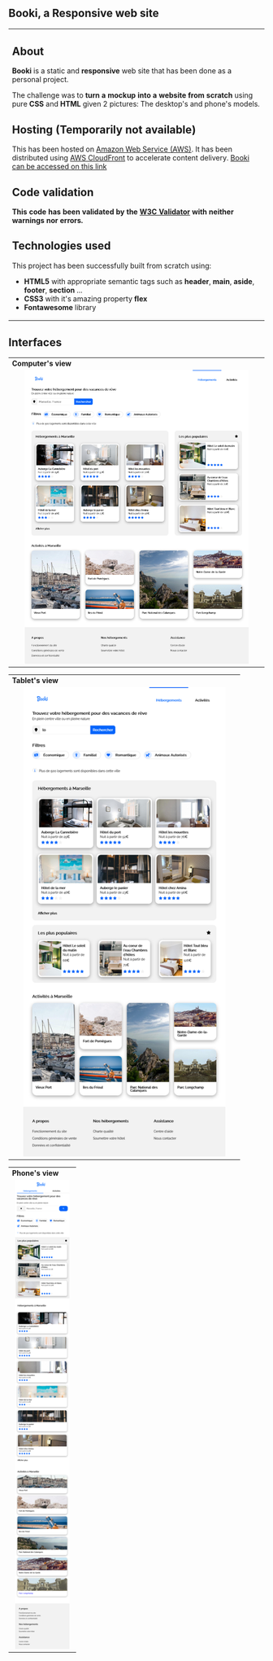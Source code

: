 ## Booki, a Responsive web site
<table>
<tr>
<td>
 
 ## About
 <strong>Booki </strong>  is a static and <strong>responsive</strong>  web site that has been done as a personal project. 

 The challenge was to  <strong> turn a  mockup into a website from scratch </strong> using  pure <strong>CSS</strong>  and <strong>HTML</strong> given 2 pictures: The desktop's and phone's models.
 
 ## Hosting (Temporarily not available)
 This has been hosted on <a href="https://aws.amazon.com/">Amazon Web Service (AWS)<a >. It has been distributed using <a href="https://aws.amazon.com/fr/cloudfront/">AWS CloudFront</a> to accelerate content delivery. </strong>  <a href="https://d1d0or2f9eux5m.cloudfront.net/">Booki can be accessed  on this link </a></strong>   


 ## Code validation
<strong> This code has been validated by the <a href="https://validator.w3.org/">W3C Validator</a> with neither warnings nor errors.</strong>
   
  
 ## Technologies used
 This project has been successfully built from scratch using:
  - <strong>HTML5</strong> with appropriate semantic tags such as <strong>header</strong>, <strong>main</strong>, <strong>aside</strong>, <strong>footer</strong>, <strong>section</strong> ...
- <strong>CSS3</strong> with it's amazing property <strong>flex</strong> 
- <strong>Fontawesome</strong> library

</td>
</tr>
</table>
  
## Interfaces

<table align="center">
<tr>
<td>
<strong>Computer's view </strong>
</td>
</tr>

<tr>
<td align="center">
  <img  width="90%" alt="Verdiane DADA Booki" src="https://github.com/verdianeDada/Booki/blob/main/Screenshots/Computer.png">
</td>
</tr>
</table>


<table  align="center">
<tr>
<td>
<strong>Tablet's view </strong>
</td>
</tr>

<tr>
<td align="center">
  <img  width="90%" alt="Verdiane DADA Booki" src="https://github.com/verdianeDada/Booki/blob/main/Screenshots/Tablet.png">
</td>
</tr>
</table>


<table align="center">
<tr>
<td>
<strong>Phone's view </strong>
</td>
</tr>

<tr>
<td align="center">
  <img  width="90%" alt="Verdiane DADA Booki" src="https://github.com/verdianeDada/Booki/blob/main/Screenshots/Phone.png">
</td>
</tr>
</table>
